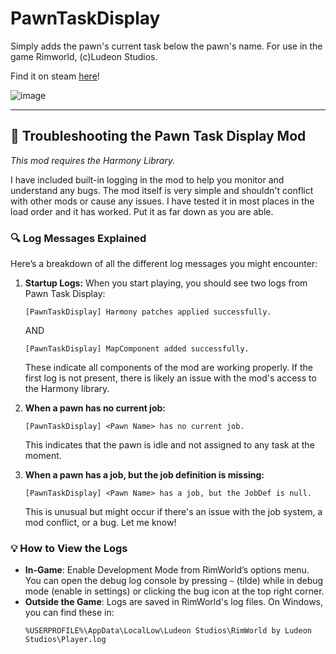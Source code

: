 # PawnTaskDisplay

Simply adds the pawn's current task below the pawn's name. For use in the game Rimworld, (c)Ludeon Studios.

Find it on steam [here](https://steamcommunity.com/sharedfiles/filedetails/?id=3335474906)!

![image](https://github.com/user-attachments/assets/48b5c28f-3159-4dff-8f33-7a70976a30bf)

---

## 📝 Troubleshooting the Pawn Task Display Mod

*This mod requires the Harmony Library.* 

I have included built-in logging in the mod to help you monitor and understand any bugs. The mod itself is very simple and shouldn't conflict with other mods or cause any issues. I have tested it in most places in the load order and it has worked. Put it as far down as you are able.

### 🔍 Log Messages Explained
Here’s a breakdown of all the different log messages you might encounter:

1. **Startup Logs:**
   When you start playing, you should see two logs from Pawn Task Display:
   ```
   [PawnTaskDisplay] Harmony patches applied successfully.
   ```
   AND
   ```
   [PawnTaskDisplay] MapComponent added successfully.
   ```
   These indicate all components of the mod are working properly. If the first log is not present, there is likely an issue with the mod's access to the Harmony library.


2. **When a pawn has no current job:**
   ```
   [PawnTaskDisplay] <Pawn Name> has no current job.
   ```
   This indicates that the pawn is idle and not assigned to any task at the moment.

3. **When a pawn has a job, but the job definition is missing:**
   ```
   [PawnTaskDisplay] <Pawn Name> has a job, but the JobDef is null.
   ```
   This is unusual but might occur if there's an issue with the job system, a mod conflict, or a bug. Let me know!

### 💡 How to View the Logs
- **In-Game**: Enable Development Mode from RimWorld’s options menu. You can open the debug log console by pressing `~` (tilde) while in debug mode (enable in settings) or clicking the bug icon at the top right corner.
- **Outside the Game**: Logs are saved in RimWorld's log files. On Windows, you can find these in:
  ```
  %USERPROFILE%\AppData\LocalLow\Ludeon Studios\RimWorld by Ludeon Studios\Player.log
  ```
